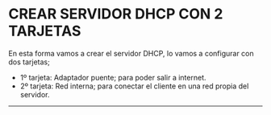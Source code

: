 # CREAR SERVIDOR DHCP CON 2 TARJETAS

En esta forma vamos a crear el servidor DHCP, lo vamos a configurar con dos tarjetas; 
- 1º tarjeta: Adaptador puente; para poder salir a internet.
- 2º tarjeta: Red interna; para conectar el cliente en una red propia del servidor.

------------------------------------------------------------------------------------------------------





